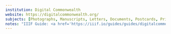 ```yaml
---
institution: Digital Commonwealth
website: https://digitalcommonwealth.org/
subjects: [Photographs, Manuscripts, Letters, Documents, Postcards, Prints, A/V, Maps, Ephemera]
notes: "IIIF Guide: <a href='https://iiif.io/guides/guides/digitalcommonwealth.org/'>https://iiif.io/guides/guides/digitalcommonwealth.org/</a>"
---
```

